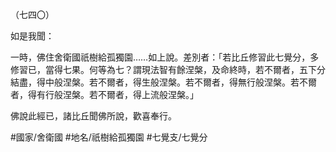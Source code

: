 （七四〇）

如是我聞：

一時，佛住舍衛國祇樹給孤獨園……如上說。差別者：「若比丘修習此七覺分，多修習已，當得七果。何等為七？謂現法智有餘涅槃，及命終時，若不爾者，五下分結盡，得中般涅槃。若不爾者，得生般涅槃。若不爾者，得無行般涅槃。若不爾者，得有行般涅槃。若不爾者，得上流般涅槃。」

佛說此經已，諸比丘聞佛所說，歡喜奉行。

#國家/舍衛國
#地名/祇樹給孤獨園
#七覺支/七覺分
